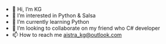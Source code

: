 - 👋 Hi, I’m KG
- 👀 I’m interested in Python & Salsa
- 🌱 I’m currently learning Python
- 💞️ I’m looking to collaborate on my friend who C# developer
- 📫 How to reach me aistra_kg@outlook.com

<!---
aistrakg/aistrakg is a ✨ special ✨ repository because its `README.md` (this file) appears on your GitHub profile.
You can click the Preview link to take a look at your changes.
--->
